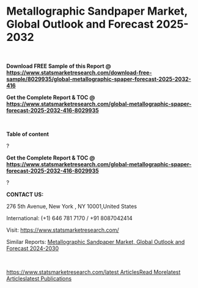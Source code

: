 <h1>Metallographic Sandpaper Market, Global Outlook and Forecast 2025-2032</h1><br/><p><strong>Download FREE Sample of this Report @ <a href="https://www.statsmarketresearch.com/download-free-sample/8029935/global-metallographic-spaper-forecast-2025-2032-416">https://www.statsmarketresearch.com/download-free-sample/8029935/global-metallographic-spaper-forecast-2025-2032-416</a></strong></p>
 
 
 
 <div><b>Get the Complete Report & TOC @ <a href="https://www.statsmarketresearch.com/global-metallographic-spaper-forecast-2025-2032-416-8029935">https://www.statsmarketresearch.com/global-metallographic-spaper-forecast-2025-2032-416-8029935</a></b></div>
 
 
 
 <p><br />
 
 <b>Table of content</b></p>
 
 
 
 <p>? </p>
 
 
 
 <div><b>Get the Complete Report & TOC @ <a href="https://www.statsmarketresearch.com/global-metallographic-spaper-forecast-2025-2032-416-8029935">https://www.statsmarketresearch.com/global-metallographic-spaper-forecast-2025-2032-416-8029935</a></b></div>
 
 
 
 <p>? </p>
 
 
 
 <p><b>CONTACT US:</b><br />
 
 276 5th Avenue, New York , NY 10001,United States<br />
 
 International: (+1) 646 781 7170 / +91 8087042414<br />
 
 Visit: <a href="https://www.statsmarketresearch.com/">https://www.statsmarketresearch.com/</a><br />
 
 Similar Reports: <a href="https://www.statsmarketresearch.com/global-metallographic-spaper-forecast-2025-2032-416-8029935">Metallographic Sandpaper Market, Global Outlook and Forecast 2024-2030</a><br />
 
 <br />
 
 <a href="https://gyeongbokgung.com">https://www.statsmarketresearch.com/</a><a href="https://hallyeomaritime.com">latest Articles</a><a href="https://jingwansa.com">Read More</a><a href="https://nguoiviet.jp/">latest Articles</a><a href="https://www.intelmarketresearch.com/">latest Publications</a></p>